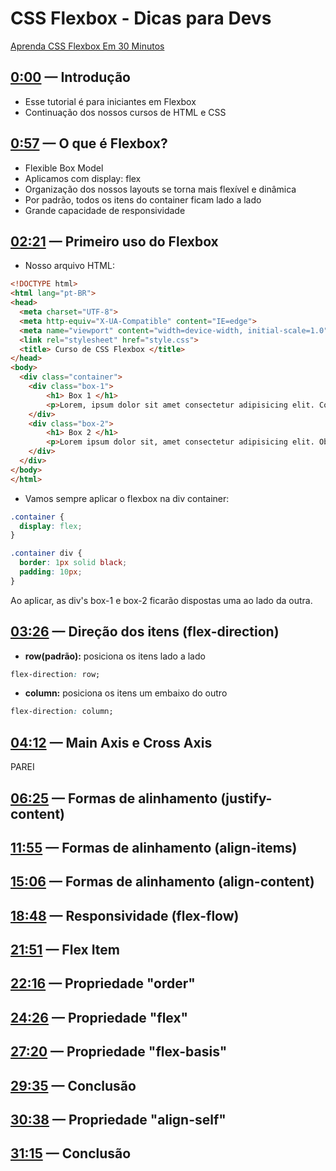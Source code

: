 # CSS Flexbox - Dicas para Devs

[Aprenda CSS Flexbox Em 30 Minutos](https://www.youtube.com/watch?v=0OWlr3D3wFA&list=PLm-VCNNTu3LlXF_xsvl6fzf9KBFb3jHN-&index=3)

## [0:00](https://www.youtube.com/watch?v=0OWlr3D3wFA&list=PLm-VCNNTu3LlXF_xsvl6fzf9KBFb3jHN-&index=3&t=0s) — Introdução

- Esse tutorial é para iniciantes em Flexbox
- Continuação dos nossos cursos de HTML e CSS

## [0:57](https://www.youtube.com/watch?v=0OWlr3D3wFA&list=PLm-VCNNTu3LlXF_xsvl6fzf9KBFb3jHN-&index=3&t=57s) — O que é Flexbox?

- Flexible Box Model
- Aplicamos com display: flex
- Organização dos nossos layouts se torna mais flexível e dinâmica
- Por padrão, todos os itens do container ficam lado a lado
- Grande capacidade de responsividade

## [02:21](https://www.youtube.com/watch?v=0OWlr3D3wFA&list=PLm-VCNNTu3LlXF_xsvl6fzf9KBFb3jHN-&index=3&t=141s) — Primeiro uso do Flexbox

- Nosso arquivo HTML:

```html
<!DOCTYPE html>
<html lang="pt-BR">
<head>
  <meta charset="UTF-8">
  <meta http-equiv="X-UA-Compatible" content="IE=edge">
  <meta name="viewport" content="width=device-width, initial-scale=1.0">
  <link rel="stylesheet" href="style.css">
  <title> Curso de CSS Flexbox </title>
</head>
<body>
  <div class="container">
    <div class="box-1">
        <h1> Box 1 </h1>
        <p>Lorem, ipsum dolor sit amet consectetur adipisicing elit. Consectetur, nihil.</p>
    </div>
    <div class="box-2">
        <h1> Box 2 </h1>
        <p>Lorem ipsum dolor sit, amet consectetur adipisicing elit. Obcaecati deserunt ducimus eum, dolor itaque perspiciatis.</p>
    </div>
  </div>
</body>
</html>
```

- Vamos sempre aplicar o flexbox na div container:

```css
.container {
  display: flex;
}

.container div {
  border: 1px solid black;
  padding: 10px;
}
```

Ao aplicar, as div's box-1 e box-2 ficarão dispostas uma ao lado da outra.

## [03:26](https://www.youtube.com/watch?v=0OWlr3D3wFA&list=PLm-VCNNTu3LlXF_xsvl6fzf9KBFb3jHN-&index=3&t=206s) — Direção dos itens (flex-direction)

- **row(padrão):** posiciona os itens lado a lado

```css
flex-direction: row;
```

- **column:** posiciona os itens um embaixo do outro

```css
flex-direction: column;
```

## [04:12](https://www.youtube.com/watch?v=0OWlr3D3wFA&list=PLm-VCNNTu3LlXF_xsvl6fzf9KBFb3jHN-&index=3&t=252s) — Main Axis e Cross Axis

PAREI

## [06:25](https://www.youtube.com/watch?v=0OWlr3D3wFA&list=PLm-VCNNTu3LlXF_xsvl6fzf9KBFb3jHN-&index=3&t=385s) — Formas de alinhamento (justify-content)



## [11:55](https://www.youtube.com/watch?v=0OWlr3D3wFA&list=PLm-VCNNTu3LlXF_xsvl6fzf9KBFb3jHN-&index=3&t=715s) — Formas de alinhamento (align-items)



## [15:06](https://www.youtube.com/watch?v=0OWlr3D3wFA&list=PLm-VCNNTu3LlXF_xsvl6fzf9KBFb3jHN-&index=3&t=906s) — Formas de alinhamento (align-content)



## [18:48](https://www.youtube.com/watch?v=0OWlr3D3wFA&list=PLm-VCNNTu3LlXF_xsvl6fzf9KBFb3jHN-&index=3&t=1128s) — Responsividade (flex-flow)



## [21:51](https://www.youtube.com/watch?v=0OWlr3D3wFA&list=PLm-VCNNTu3LlXF_xsvl6fzf9KBFb3jHN-&index=3&t=1311s) — Flex Item



## [22:16](https://www.youtube.com/watch?v=0OWlr3D3wFA&list=PLm-VCNNTu3LlXF_xsvl6fzf9KBFb3jHN-&index=3&t=1336s) — Propriedade "order"



## [24:26](https://www.youtube.com/watch?v=0OWlr3D3wFA&list=PLm-VCNNTu3LlXF_xsvl6fzf9KBFb3jHN-&index=3&t=1466s) — Propriedade "flex"



## [27:20](https://www.youtube.com/watch?v=0OWlr3D3wFA&list=PLm-VCNNTu3LlXF_xsvl6fzf9KBFb3jHN-&index=3&t=1640s) — Propriedade "flex-basis"



## [29:35](https://www.youtube.com/watch?v=0OWlr3D3wFA&list=PLm-VCNNTu3LlXF_xsvl6fzf9KBFb3jHN-&index=3&t=1775s) — Conclusão



## [30:38](https://www.youtube.com/watch?v=0OWlr3D3wFA&list=PLm-VCNNTu3LlXF_xsvl6fzf9KBFb3jHN-&index=3&t=1838s) — Propriedade "align-self"



## [31:15](https://www.youtube.com/watch?v=0OWlr3D3wFA&list=PLm-VCNNTu3LlXF_xsvl6fzf9KBFb3jHN-&index=3&t=1875s) — Conclusão

